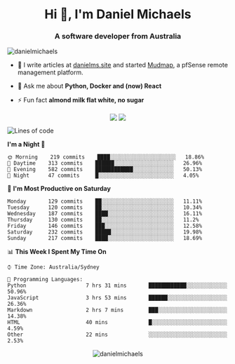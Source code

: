 <h1 align="center">Hi 👋, I'm Daniel Michaels</h1>
<h3 align="center">A software developer from Australia</h3>
<p align="left"> <img src="https://komarev.com/ghpvc/?username=danielmichaels" alt="danielmichaels" /> </p>

- 📝 I write articles at [danielms.site](https://danielms.site) and started [Mudmap](https://mudmap.io?ref=danielmichaels), a pfSense remote management platform.

- 💬 Ask me about **Python, Docker and (now) React**

- ⚡ Fun fact **almond milk flat white, no sugar**

<p align="center">
<a href="https://twitter.com/dansult" target="_blank"><img align="center" src="https://img.shields.io/badge/twitter-%231DA1F2.svg?&style=for-the-badge&logo=twitter&logoColor=white"></a>
<a href="https://linkedin.com/in/daniel-michaels" target="_blank"><img align="center" src="https://img.shields.io/badge/linkedin-%230077B5.svg?&style=for-the-badge&logo=linkedin&logoColor=white"></a>
</p>

<!--START_SECTION:waka-->
![Lines of code](https://img.shields.io/badge/From%20Hello%20World%20I%27ve%20Written-380577%20lines%20of%20code-blue)

**I'm a Night 🦉** 

```text
🌞 Morning    219 commits    ████░░░░░░░░░░░░░░░░░░░░░   18.86% 
🌆 Daytime    313 commits    ██████░░░░░░░░░░░░░░░░░░░   26.96% 
🌃 Evening    582 commits    ████████████░░░░░░░░░░░░░   50.13% 
🌙 Night      47 commits     █░░░░░░░░░░░░░░░░░░░░░░░░   4.05%

```
📅 **I'm Most Productive on Saturday** 

```text
Monday       129 commits    ██░░░░░░░░░░░░░░░░░░░░░░░   11.11% 
Tuesday      120 commits    ██░░░░░░░░░░░░░░░░░░░░░░░   10.34% 
Wednesday    187 commits    ████░░░░░░░░░░░░░░░░░░░░░   16.11% 
Thursday     130 commits    ██░░░░░░░░░░░░░░░░░░░░░░░   11.2% 
Friday       146 commits    ███░░░░░░░░░░░░░░░░░░░░░░   12.58% 
Saturday     232 commits    █████░░░░░░░░░░░░░░░░░░░░   19.98% 
Sunday       217 commits    ████░░░░░░░░░░░░░░░░░░░░░   18.69%

```


📊 **This Week I Spent My Time On** 

```text
⌚︎ Time Zone: Australia/Sydney

💬 Programming Languages: 
Python                   7 hrs 31 mins       ████████████░░░░░░░░░░░░░   50.96% 
JavaScript               3 hrs 53 mins       ██████░░░░░░░░░░░░░░░░░░░   26.36% 
Markdown                 2 hrs 7 mins        ███░░░░░░░░░░░░░░░░░░░░░░   14.38% 
HTML                     40 mins             █░░░░░░░░░░░░░░░░░░░░░░░░   4.59% 
Other                    22 mins             ░░░░░░░░░░░░░░░░░░░░░░░░░   2.53%

```


<!--END_SECTION:waka-->

<p align="center"> <img src="https://github-readme-stats.vercel.app/api?username=danielmichaels&show_icons=true" alt="danielmichaels" /> </p>


